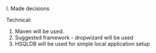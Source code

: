 I. Made decisions
 
 Technical: 
 1. Maven will be used.
 2. Suggested framework - dropwizard will be used
 3. HSQLDB will be used for simple local application setup